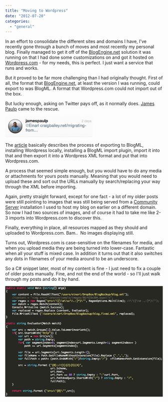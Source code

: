 ```yaml
---
title: "Moving to Wordpress"
date: "2012-07-20"
categories: 
  - "general"
---
```


In an effort to consolidate the different sites and domains I have, I've recently gone through a bunch of moves and most recently my personal blog. Finally managed to get it off of the [BlogEngine.net](http://www.dotnetblogengine.net/) solution it was running on that I had done some customizations on and got it hosted on [Wordpress.com](http://wordpress.com) - for my needs, this is perfect. I just want a service that runs and works. 

But it proved to be far more challenging than I had originally thought. First of all, the format that [BlogEngine.net](http://www.dotnetblogengine.net/), at least the version I was running, could export to was BlogML. A format that Wordpress.com could not import out of the box.

But lucky enough, asking on Twitter pays off, as it normally does. [James Paulp](http://www.jamespaulp.com/) came to the rescue.

![NewImage](images/themovehelp3.png "TheMoveHelp.png")

The [article](http://www.craigbailey.net/migrating-from-blogengine-net-to-wordpress/) basically describes the process of exporting to BlogML, installing Wordpress locally, installing a BlogML import plugin, import it into that and then export it into a Wordpress XML format and put that into Wordpress.com. 

A process that seemed simple enough, but you would have to do any media or attachments for yours posts manually. Meaning that you would need to upload these and sort out the URLs manually by search/replacing your way through the XML before importing.

Again, pretty straight forward, except for one fact - a lot of my older posts were still pointing to images that was still being served from a [Community Server](http://telligent.com/support/communityserver/) installation I used to host my blog on earlier on a different domain. So now I had two sources of images, and of course it had to take me like 2-3 imports into Wordpress.com to discover this. 

Finally, everything in place, all resources mapped as they should and uploaded to Wordpress.com. Bam..  No images displaying still.

Turns out, Wordpress.com is case-sensitive on the filenames for media, and when you upload media they are being turned into lower-case. Fantastic when all your stuff is mixed case. In addition it turns out that it also switches any dots in filenames of your media around to be an underscore.

So a C# snippet later, most of my content is fine - I just need to fix a couple of older posts manually. Fine, and not the end of the world - so I'll just walk through my posts and do it by hand.

![NewImage](images/casemagic3.png "CaseMagic.png")
